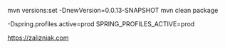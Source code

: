 
mvn versions:set -DnewVersion=0.0.13-SNAPSHOT
mvn clean package

-Dspring.profiles.active=prod
SPRING_PROFILES_ACTIVE=prod

https://zalizniak.com